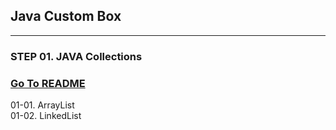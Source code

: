 ## Java Custom Box

---

### STEP 01. JAVA Collections

### [Go To README](https://github.com/ahn-sj/java-custom-box/blob/main/src/main/java/ohdodok/custom/collections/list/README.md)

01-01. ArrayList <br/>
01-02. LinkedList

